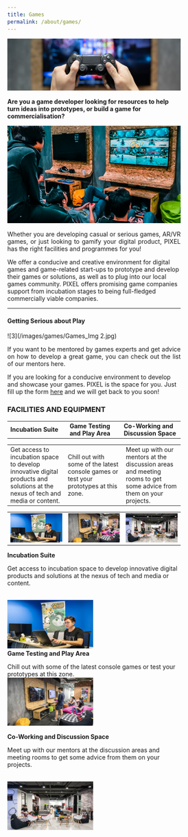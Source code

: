 ```yaml
---
title: Games
permalink: /about/games/
---
```

<meta name="viewport" content="width=device-width, initial-scale=1">
<style>
* {
  box-sizing: border-box;
}

/* Create three equal columns that floats next to each other */
.column {
  float: left;
  width: 33.33%;
  padding: 10px;
  /* Should be removed. Only for demonstration */
}

/* Clear floats after the columns */
.row:after {
  content: "";
  display: table;
  clear: both;
}

/* Responsive layout - makes the three columns stack on top of each other instead of next to each other */
@media screen and (max-width: 600px) {
  .column {
    width: 100%;
  }
}
</style>

![1](/images/games/Games_WebBanner_1440x432.jpg)

**Are you a game developer looking for resources to help turn ideas into prototypes, or build a game for commercialisation?**

![2](/images/games/Games-UX_Img1_630-x-355.png)

<p align="justify">Whether you are developing casual or serious games, AR/VR games, or just looking to gamify your digital product, PIXEL has the right facilities and programmes for you! 

We offer a conducive and creative environment for digital games and game-related start-ups to prototype and develop their games or solutions, as well as to plug into our local games community. PIXEL offers promising game companies support from incubation stages to being full-fledged commercially viable companies.</p>

---

#### Getting Serious about Play

![3](/images/games/Games_Img 2.jpg)

<p align="justify">
If you want to be mentored by games experts and get advice on how to develop a great game, you can check out the list of our mentors here.

If you are looking for a conducive environment to develop and showcase your games. PIXEL is the space for you. Just fill up the form <a href="https://forms.cwp.gov.sg/venuerequest/FormNFJO7" target="_blank">here</a> and we will get back to you soon!</p>

<h3>FACILITIES AND EQUIPMENT</h3>

<table width="600" cellpadding="15px" border="0px" cellspacing="0" align="center">
       <tr width="600">
              <td width="200"><b>Incubation Suite</b></td>
              <td width="200"><b>Game Testing and Play Area</b></td>
         <td width="200"><b>Co-Working and Discussion Space</b></td>
       </tr>
  </table>

<table width="600" cellpadding="15px" border="0px" cellspacing="0" align="center"> 
       <tr width="600">
              <td width="200">Get access to incubation space to develop innovative digital products and solutions at the nexus of tech and media or content.</td>
              <td width="200">Chill out with some of the latest console games or test your prototypes at this zone.</td>
         <td width="200">Meet up with our mentors at the discussion areas and meeting rooms to get some advice from them on your projects.</td>
       </tr>
  </table>
  
<table width="600" cellpadding="15px" border="0px" cellspacing="0" align="center">
       <tr width="600">
              <td width="200"><img src="/images/facilities/facilities-and-equipment/IMG_8040-suite.jpg" width="200"></td>
              <td width="200"><img src="/images/facilities/facilities-and-equipment/IMG_8057-Playtest-area.jpg" width="200"></td>
         <td width="200"><img src="/images/facilities/facilities-and-equipment/IMG_8129-discussion-hotdesk (1).jpg" width="200"></td>
       </tr>
       </table>
       
<div class="row">
  <div class="column">
    <b>Incubation Suite</b>
    <p>Get access to incubation space to develop innovative digital products and solutions at the nexus of tech and media or content.</p><br>
         <img src="/images/facilities/facilities-and-equipment/IMG_8040-suite.jpg" width="200">
  </div>
  <div class="column">
    <b>Game Testing and Play Area</b>
    <p>Chill out with some of the latest console games or test your prototypes at this zone.<br><img src="/images/facilities/facilities-and-equipment/IMG_8057-Playtest-area.jpg" width="200"></p>
  </div>
  <div class="column">
    <b>Co-Working and Discussion Space</b>
    <p>Meet up with our mentors at the discussion areas and meeting rooms to get some advice from them on your projects.</p><br><img src="/images/facilities/facilities-and-equipment/IMG_8129-discussion-hotdesk (1).jpg" width="200">
    </div>
       </div>
